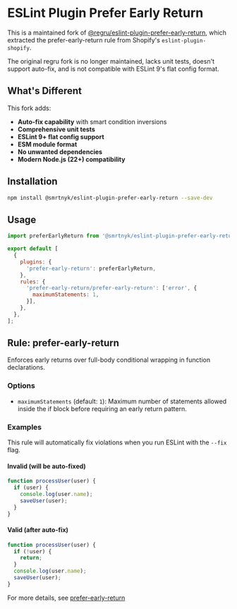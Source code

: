 # ESLint Plugin Prefer Early Return

This is a maintained fork of [@regru/eslint-plugin-prefer-early-return](https://github.com/regru/eslint-plugin-prefer-early-return), which extracted the prefer-early-return rule from Shopify's `eslint-plugin-shopify`.

The original regru fork is no longer maintained, lacks unit tests, doesn't support auto-fix, and is not compatible with ESLint 9's flat config format.

## What's Different

This fork adds:

- **Auto-fix capability** with smart condition inversions
- **Comprehensive unit tests**
- **ESLint 9+ flat config support**
- **ESM module format**
- **No unwanted dependencies**
- **Modern Node.js (22+) compatibility**

## Installation

```bash
npm install @smrtnyk/eslint-plugin-prefer-early-return --save-dev
```

## Usage

```js
import preferEarlyReturn from '@smrtnyk/eslint-plugin-prefer-early-return';

export default [
  {
    plugins: {
      'prefer-early-return': preferEarlyReturn,
    },
    rules: {
      'prefer-early-return/prefer-early-return': ['error', {
        maximumStatements: 1,
      }],
    },
  },
];
```

## Rule: prefer-early-return

Enforces early returns over full-body conditional wrapping in function declarations.

### Options

- `maximumStatements` (default: `1`): Maximum number of statements allowed inside the if block before requiring an early return pattern.

### Examples

This rule will automatically fix violations when you run ESLint with the `--fix` flag.

#### Invalid (will be auto-fixed)

```js
function processUser(user) {
  if (user) {
    console.log(user.name);
    saveUser(user);
  }
}
```

#### Valid (after auto-fix)

```js
function processUser(user) {
  if (!user) {
    return;
  }
  console.log(user.name);
  saveUser(user);
}
```

For more details, see [prefer-early-return](docs/rules/prefer-early-return.md)
